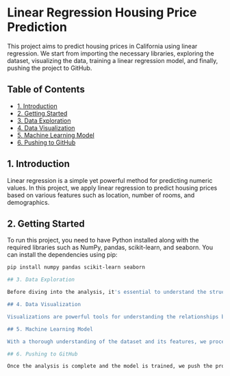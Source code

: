 # Linear Regression Housing Price Prediction

This project aims to predict housing prices in California using linear regression. We start from importing the necessary libraries, exploring the dataset, visualizing the data, training a linear regression model, and finally, pushing the project to GitHub.

## Table of Contents

- [1. Introduction](#1-introduction)
- [2. Getting Started](#2-getting-started)
- [3. Data Exploration](#3-data-exploration)
- [4. Data Visualization](#4-data-visualization)
- [5. Machine Learning Model](#5-machine-learning-model)
- [6. Pushing to GitHub](#6-pushing-to-github)

## 1. Introduction

Linear regression is a simple yet powerful method for predicting numeric values. In this project, we apply linear regression to predict housing prices based on various features such as location, number of rooms, and demographics.

## 2. Getting Started

To run this project, you need to have Python installed along with the required libraries such as NumPy, pandas, scikit-learn, and seaborn. You can install the dependencies using pip:

```bash
pip install numpy pandas scikit-learn seaborn

## 3. Data Exploration

Before diving into the analysis, it's essential to understand the structure and characteristics of the dataset. In this section, we explore the dataset to gain insights into its features, distribution, and any potential challenges that may arise during the analysis.

## 4. Data Visualization

Visualizations are powerful tools for understanding the relationships between variables and identifying patterns in the data. We use various plots such as histograms, scatter plots, and heatmaps to visualize the data and uncover insights that may not be apparent from the raw data alone.

## 5. Machine Learning Model

With a thorough understanding of the dataset and its features, we proceed to train a linear regression model. This involves preprocessing the data, splitting it into training and testing sets, and fitting the model to the training data. We evaluate the model's performance using appropriate metrics and fine-tune its parameters if necessary.

## 6. Pushing to GitHub

Once the analysis is complete and the model is trained, we push the project to GitHub for version control and collaboration. This allows others to access the code, reproduce the analysis, and contribute to the project's development.


